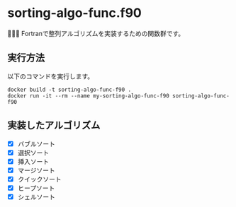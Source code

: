 # sorting-algo-func.f90

🦄🦄🦄 Fortranで整列アルゴリズムを実装するための関数群です。  

## 実行方法

以下のコマンドを実行します。  

```shell
docker build -t sorting-algo-func-f90 .
docker run -it --rm --name my-sorting-algo-func-f90 sorting-algo-func-f90
```

## 実装したアルゴリズム

- [x] バブルソート
- [x] 選択ソート
- [x] 挿入ソート
- [x] マージソート
- [x] クイックソート
- [x] ヒープソート
- [x] シェルソート
